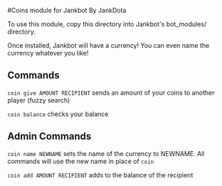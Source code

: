 #Coins module for Jankbot
By JankDota

To use this module, copy this directory into Jankbot's bot_modules/ directory.

Once installed, Jankbot will have a currency! You can even name the currency
whatever you like!

## Commands

`coin give AMOUNT RECIPIENT` sends an amount of your coins to another player (fuzzy search)

`coin balance` checks your balance

## Admin Commands

`coin name NEWNAME` sets the name of the currency to NEWNAME. All commands will use the new name
in place of `coin`

`coin add AMOUNT RECIPIENT` adds to the balance of the recipient
